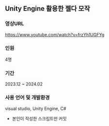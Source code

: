 ## Unity Engine 활용한 젤다 모작

### 영상URL 
https://www.youtube.com/watch?v=frzYh1UGFYg

### 인원 
4명

### 기간 
2023.12 ~ 2024.02

### 사용 언어 및 개발환경
visual studio, Unity Engine, C#


- 본인이 작성한 스크립트만 커밋

